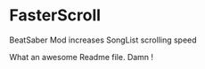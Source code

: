 # FasterScroll
 BeatSaber Mod increases SongList scrolling speed

What an awesome Readme file. Damn !
